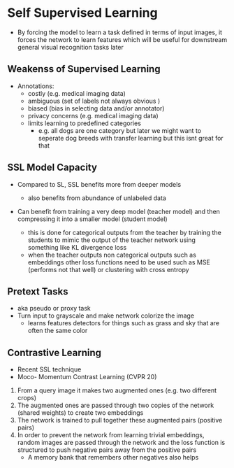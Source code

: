 # Self Supervised Learning

- By forcing the model to learn a task defined in terms of input images, it forces the network to learn features which will be useful for downstream general visual recognition tasks later 

## Weakenss of Supervised Learning

- Annotations:
    - costly (e.g. medical imaging data)
    - ambiguous (set of labels not always obvious )
    - biased  (bias in selecting data and/or annotator)
    - privacy concerns (e.g. medical imaging data)
    - limits learning to predefined categories
        - e.g. all dogs are one category but later we might want to seperate dog breeds with transfer learning but this isnt great for that

## SSL Model Capacity

- Compared to SL, SSL benefits more from deeper models

    - also benefits from abundance of unlabeled data

- Can benefit from training a very deep model (teacher model) and then compressing it into a smaller model (student model)

    - this is done for categorical outputs from the teacher by training the students to mimic the output of the teacher network using something like KL divergence loss
    - when the teacher outputs non categorical outputs such as embeddings other loss functions need to be used such as MSE (performs not that well) or clustering with cross entropy 


## Pretext Tasks

- aka pseudo or proxy task
- Turn input to grayscale and make network colorize the image
    - learns features detectors for things such as grass and sky that are often the same color 



## Contrastive Learning

- Recent SSL technique
- Moco- Momentum Contrast Learning (CVPR 20)

1. From a query image it makes two augmented ones (e.g. two different crops)
2. The augmented ones are passed through two copies of the network (shared weights) to create two embeddings
3. The network is trained to pull together these augmented pairs (positive pairs)
4. In order to prevent the network from learning trivial embeddings, random images are passed through the network and the loss function is structured to push negative pairs away from the positive pairs 
    - A memory bank that remembers other negatives also helps
